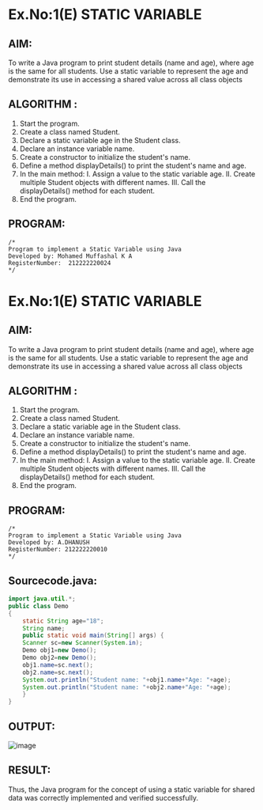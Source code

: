 # Ex.No:1(E)  STATIC VARIABLE

## AIM:
To write a Java program to print student details (name and age), where age is the same for all students. Use a static variable to represent the age and demonstrate its use in accessing a shared value across all class objects

## ALGORITHM :
1.	Start the program.
2.	Create a class named Student.
3.	Declare a static variable age in the Student class.
4.	Declare an instance variable name.
5.	Create a constructor to initialize the student's name.
6.	Define a method displayDetails() to print the student's name and age.
7.	In the main method:
I.	Assign a value to the static variable age.
II.	Create multiple Student objects with different names.
III.	Call the displayDetails() method for each student.
8.	End the program.



## PROGRAM:
 ```
/*
Program to implement a Static Variable using Java
Developed by: Mohamed Muffashal K A
RegisterNumber:  212222220024
*/
```

# Ex.No:1(E)  STATIC VARIABLE

## AIM:
To write a Java program to print student details (name and age), where age is the same for all students. Use a static variable to represent the age and demonstrate its use in accessing a shared value across all class objects

## ALGORITHM :
1.	Start the program.
2.	Create a class named Student.
3.	Declare a static variable age in the Student class.
4.	Declare an instance variable name.
5.	Create a constructor to initialize the student's name.
6.	Define a method displayDetails() to print the student's name and age.
7.	In the main method:
I.	Assign a value to the static variable age.
II.	Create multiple Student objects with different names.
III.	Call the displayDetails() method for each student.
8.	End the program.



## PROGRAM:
 ```
/*
Program to implement a Static Variable using Java
Developed by: A.DHANUSH
RegisterNumber: 212222220010
*/
```

## Sourcecode.java:
```java
import java.util.*;
public class Demo
{
    static String age="18";
    String name;
	public static void main(String[] args) {
	Scanner sc=new Scanner(System.in);
	Demo obj1=new Demo();
	Demo obj2=new Demo();
	obj1.name=sc.next();
	obj2.name=sc.next();
	System.out.println("Student name: "+obj1.name+"Age: "+age);
	System.out.println("Student name: "+obj2.name+"Age: "+age);
	}
}
```

## OUTPUT:

![image](https://github.com/user-attachments/assets/7778b959-2267-43c2-9873-39062ae1a2d7)


## RESULT:
Thus, the Java program for the concept of using a static variable for shared data was correctly implemented and verified successfully. 


